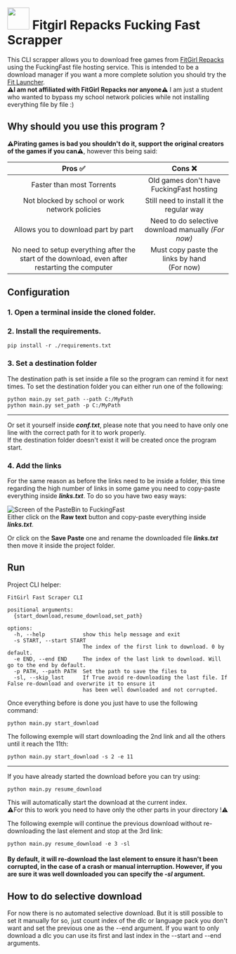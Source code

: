 # <img src="https://i1.sndcdn.com/artworks-d8IEGpJtVDjlQ76b-wfBUFA-t500x500.jpg" width="50"> Fitgirl Repacks Fucking Fast Scrapper 

This CLI scrapper allows you to download free games from 
<a href="https://fitgirl-repacks.site" target="_blank">FitGirl Repacks</a>
using the FuckingFast file hosting service. This is intended to be a download manager if you want a more complete 
solution you should try the <a href="https://github.com/CarrotRub/Fit-Launcher" target="_blank">Fit Launcher</a>.
<br>**⚠️I am not affiliated with FitGirl Repacks nor anyone⚠️** I am just a student who wanted to bypass my school
network policies while not installing everything file by file :)
## Why should you use this program ?
**⚠️Pirating games is bad you shouldn't do it, support the original creators of the games if you can⚠️**,
however this being said:

|                                             Pros ✅                                              |                       Cons ❌                       |
|:-----------------------------------------------------------------------------------------------:|:--------------------------------------------------:|
|                                    Faster than most Torrents                                    |      Old games don't have FuckingFast hosting      |
|                         Not blocked by school or work network policies                          |      Still need to install it the regular way      |
|                               Allows you to download part by part                               | Need to do selective download manually *(For now)* |
| No need to setup everything after the start of the download, even after restarting the computer | Must copy paste the links by hand <br>(For now)
## Configuration
### 1. Open a terminal inside the cloned folder.<br>
### 2. Install the requirements.
`````shell
pip install -r ./requirements.txt
`````
### 3. Set a destination folder<br>
The destination path is set inside a file so the program can remind it for next times.
To set the destination folder you can either run one of the following:
````shell
python main.py set_path --path C:/MyPath
python main.py set_path -p C:/MyPath
````
***
Or set it yourself inside ***conf.txt***, please note that you need to have only one line with the correct path for it to work 
properly.<br>
If the destination folder doesn't exist it will be created once the program start.
### 4. Add the links
For the same reason as before the links need to be  inside a folder, this time regarding the high number of links in 
some game you need to copy-paste everything inside ***links.txt***. To do so you have two easy ways:

![Screen of the PasteBin to FuckingFast](https://nguengant.fr/file-hosting/fuckingFast_img.png)<br>
Either click on the **Raw text** button and copy-paste everything inside ***links.txt***.

Or click on the **Save Paste** one and rename the downloaded file ***links.txt*** then move it inside the project 
folder.
## Run
Project CLI helper:
````shell
FitGirl Fast Scraper CLI

positional arguments:
  {start_download,resume_download,set_path}

options:
  -h, --help            show this help message and exit
  -s START, --start START
                        The index of the first link to download. 0 by default.
  -e END, --end END     The index of the last link to download. Will go to the end by default.
  -p PATH, --path PATH  Set the path to save the files to
  -sl, --skip_last      If True avoid re-downloading the last file. If False re-download and overwrite it to ensure it
                        has been well downloaded and not corrupted.
````
Once everything before is done you just have to use the following command:
````shell
python main.py start_download
````
The following exemple will start downloading the 2nd link and all the others until it reach the 11th:
````shell
python main.py start_download -s 2 -e 11
````
***
If you have already started the download before you can try using:
````shell
python main.py resume_download
````
This will automatically start the download at the current index.<br>
⚠️For this to work you need to have only the other parts in your directory !⚠️


The following exemple will continue the previous download without re-downloading the last element and stop 
at the 3rd link:
````shell
python main.py resume_download -e 3 -sl
````

#### By default, it will re-download the last element to ensure it hasn't been corrupted, in the case of a crash or manual interruption. However, if you are sure it was well downloaded you can specify the *-sl* argument.

## How to do selective download
For now there is no automated selective download. But it is still possible to set it manually for so, just count index
of the dlc or language pack you don't want and set the previous one as the --end argument. If you want to only download
a dlc you can use its first and last index in the --start and --end arguments.